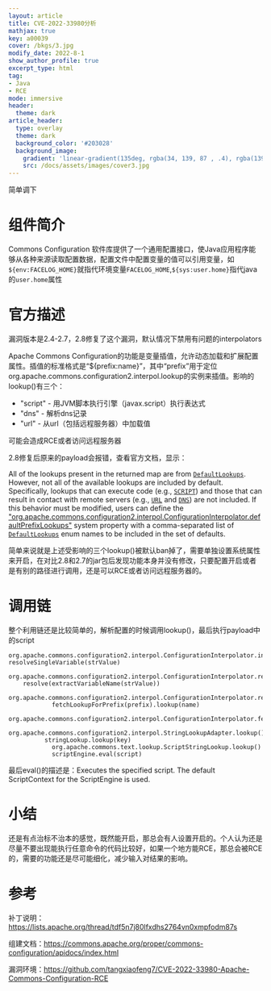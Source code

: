 ```yaml
---
layout: article
title: CVE-2022-33980分析
mathjax: true
key: a00039
cover: /bkgs/3.jpg
modify_date: 2022-8-1
show_author_profile: true
excerpt_type: html
tag: 
- Java
- RCE
mode: immersive
header:
  theme: dark
article_header:
  type: overlay
  theme: dark
  background_color: '#203028'
  background_image:
    gradient: 'linear-gradient(135deg, rgba(34, 139, 87 , .4), rgba(139, 34, 139, .4))'
    src: /docs/assets/images/cover3.jpg
---
```

简单调下
<!--more-->
# 组件简介

Commons Configuration 软件库提供了一个通用配置接口，使Java应用程序能够从各种来源读取配置数据，配置文件中配置变量的值可以引用变量，如`${env:FACELOG_HOME}`就指代环境变量`FACELOG_HOME`,`${sys:user.home}`指代java的`user.home`属性

# 官方描述

漏洞版本是2.4-2.7，2.8修复了这个漏洞，默认情况下禁用有问题的interpolators

Apache Commons Configuration的功能是变量插值，允许动态加载和扩展配置属性。插值的标准格式是“${prefix:name}”，其中“prefix”用于定位org.apache.commons.configuration2.interpol.lookup的实例来插值。影响的lookup()有三个：

- "script" - 用JVM脚本执行引擎（javax.script）执行表达式
- "dns"    - 解析dns记录
- "url"     - 从url（包括远程服务器）中加载值

可能会造成RCE或者访问远程服务器

2.8修复后原来的payload会报错，查看官方文档，显示：

All of the lookups present in the returned map are from [`DefaultLookups`](https://commons.apache.org/proper/commons-configuration/apidocs/org/apache/commons/configuration2/interpol/DefaultLookups.html). However, not all of the available lookups are included by default. Specifically, lookups that can execute code (e.g., [`SCRIPT`](https://commons.apache.org/proper/commons-configuration/apidocs/org/apache/commons/configuration2/interpol/DefaultLookups.html#SCRIPT)) and those that can result in contact with remote servers (e.g., [`URL`](https://commons.apache.org/proper/commons-configuration/apidocs/org/apache/commons/configuration2/interpol/DefaultLookups.html#URL) and [`DNS`](https://commons.apache.org/proper/commons-configuration/apidocs/org/apache/commons/configuration2/interpol/DefaultLookups.html#DNS)) are not included. If this behavior must be modified, users can define the ["org.apache.commons.configuration2.interpol.ConfigurationInterpolator.defaultPrefixLookups"](https://commons.apache.org/proper/commons-configuration/apidocs/org/apache/commons/configuration2/interpol/ConfigurationInterpolator.html#DEFAULT_PREFIX_LOOKUPS_PROPERTY) system property with a comma-separated list of [`DefaultLookups`](https://commons.apache.org/proper/commons-configuration/apidocs/org/apache/commons/configuration2/interpol/DefaultLookups.html) enum names to be included in the set of defaults.

简单来说就是上述受影响的三个lookup()被默认ban掉了，需要单独设置系统属性来开启，在对比2.8和2.7的jar包后发现功能本身并没有修改，只要配置开启或者是有别的路径进行调用，还是可以RCE或者访问远程服务器的。

# 调用链

整个利用链还是比较简单的，解析配置的时候调用lookup()，最后执行payload中的script

```
org.apache.commons.configuration2.interpol.ConfigurationInterpolator.interpolate()
resolveSingleVariable(strValue)
	org.apache.commons.configuration2.interpol.ConfigurationInterpolator.resolveSingleVariable()
	resolve(extractVariableName(strValue))
			org.apache.commons.configuration2.interpol.ConfigurationInterpolator.resolve()
			fetchLookupForPrefix(prefix).lookup(name)
				org.apache.commons.configuration2.interpol.ConfigurationInterpolator.fetchLookupForPrefix().lookup()
					org.apache.commons.configuration2.interpol.StringLookupAdapter.lookup()
          stringLookup.lookup(key)
          	org.apache.commons.text.lookup.ScriptStringLookup.lookup()
          	scriptEngine.eval(script)
```

最后eval()的描述是：Executes the specified script. The default ScriptContext for the ScriptEngine is used.

# 小结

还是有点治标不治本的感觉，既然能开启，那总会有人设置开启的。个人认为还是尽量不要出现能执行任意命令的代码比较好，如果一个地方能RCE，那总会被RCE的，需要的功能还是尽可能细化，减少输入对结果的影响。

# 参考

补丁说明：https://lists.apache.org/thread/tdf5n7j80lfxdhs2764vn0xmpfodm87s

组建文档：https://commons.apache.org/proper/commons-configuration/apidocs/index.html

漏洞环境：https://github.com/tangxiaofeng7/CVE-2022-33980-Apache-Commons-Configuration-RCE
